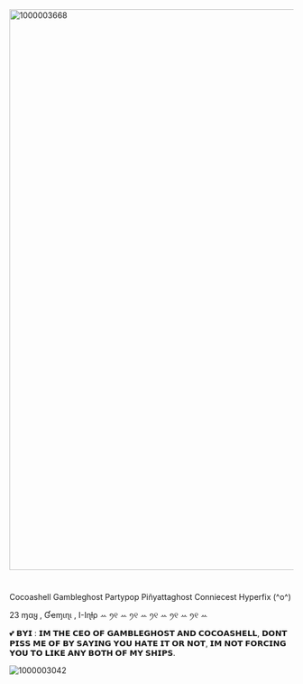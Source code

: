 
<img width="1255" height="993" alt="1000003668" src="https://github.com/user-attachments/assets/28733dee-406a-4298-aba4-dc851e2b0d1d" />

# 

 Cocoashell Gambleghost Partypop     Piñyattaghost Conniecest Hyperfix   (⁠^⁠o⁠^⁠)

   23 ɱαყ  ,  Ɠҽɱιɳι  , Ι-Ιɳƚρ
   ꕀ ꪆ୧ ꕀ ꪆ୧ ꕀ ꪆ୧ ꕀ ꪆ୧ ꕀ ꪆ୧ ꕀ

💕 𝗕𝗬𝗜 : 𝗜𝗠 𝗧𝗛𝗘 𝗖𝗘𝗢 𝗢𝗙 𝗚𝗔𝗠𝗕𝗟𝗘𝗚𝗛𝗢𝗦𝗧 𝗔𝗡𝗗 𝗖𝗢𝗖𝗢𝗔𝗦𝗛𝗘𝗟𝗟, 𝗗𝗢𝗡𝗧 𝗣𝗜𝗦𝗦 𝗠𝗘 𝗢𝗙 𝗕𝗬 𝗦𝗔𝗬𝗜𝗡𝗚 𝗬𝗢𝗨 𝗛𝗔𝗧𝗘 𝗜𝗧 𝗢𝗥 𝗡𝗢𝗧, 𝗜𝗠 𝗡𝗢𝗧 𝗙𝗢𝗥𝗖𝗜𝗡𝗚 𝗬𝗢𝗨 𝗧𝗢 𝗟𝗜𝗞𝗘 𝗔𝗡𝗬 𝗕𝗢𝗧𝗛 𝗢𝗙 𝗠𝗬 𝗦𝗛𝗜𝗣𝗦. 

![1000003042](https://github.com/user-attachments/assets/f34405b1-9aad-4668-ae68-a08b3eac10ce)

#


 
